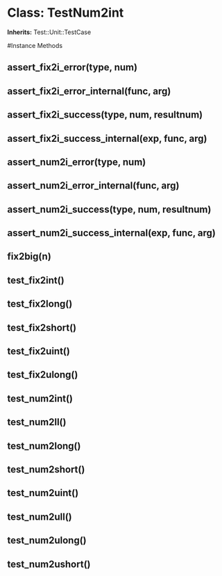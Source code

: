 # Class: TestNum2int
**Inherits:** Test::Unit::TestCase
    




#Instance Methods
## assert_fix2i_error(type, num) [](#method-i-assert_fix2i_error)

## assert_fix2i_error_internal(func, arg) [](#method-i-assert_fix2i_error_internal)

## assert_fix2i_success(type, num, resultnum) [](#method-i-assert_fix2i_success)

## assert_fix2i_success_internal(exp, func, arg) [](#method-i-assert_fix2i_success_internal)

## assert_num2i_error(type, num) [](#method-i-assert_num2i_error)

## assert_num2i_error_internal(func, arg) [](#method-i-assert_num2i_error_internal)

## assert_num2i_success(type, num, resultnum) [](#method-i-assert_num2i_success)

## assert_num2i_success_internal(exp, func, arg) [](#method-i-assert_num2i_success_internal)

## fix2big(n) [](#method-i-fix2big)

## test_fix2int() [](#method-i-test_fix2int)

## test_fix2long() [](#method-i-test_fix2long)

## test_fix2short() [](#method-i-test_fix2short)

## test_fix2uint() [](#method-i-test_fix2uint)

## test_fix2ulong() [](#method-i-test_fix2ulong)

## test_num2int() [](#method-i-test_num2int)

## test_num2ll() [](#method-i-test_num2ll)

## test_num2long() [](#method-i-test_num2long)

## test_num2short() [](#method-i-test_num2short)

## test_num2uint() [](#method-i-test_num2uint)

## test_num2ull() [](#method-i-test_num2ull)

## test_num2ulong() [](#method-i-test_num2ulong)

## test_num2ushort() [](#method-i-test_num2ushort)


